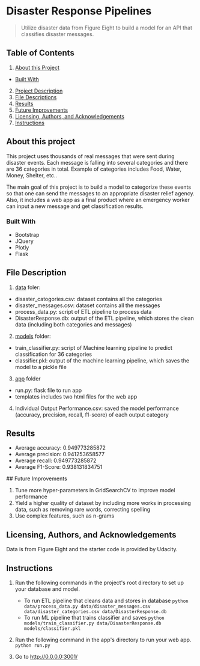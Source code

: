 # Disaster Response Pipelines
>  Utilize disaster data from Figure Eight to build a model for an API that classifies disaster messages.

## Table of Contents
1. [About this Project](#aboutthisproject)
- [Built With](#builtwith)
2. [Project Description](#projectDes)
3. [File Descriptions](#fileDes)
4. [Results](#results)
5. [Future Improvements](#improvements)
6. [Licensing, Authors, and Acknowledgements](#ack)
7. [Instructions](#instructions)

## About this project

This project uses thousands of real messages that were sent during disaster events. Each message is falling into several categories and there are 36 categories in total. Example of categories includes Food, Water, Money, Shelter, etc..

The main goal of this project is to build a model to categorize these events so that one can send the messages to an appropriate disaster relief agency. Also, it includes a web app as a final product where an emergency worker can input a new message and get classification results. 


### Built With
- Bootstrap
- JQuery
- Plotly 
- Flask

<a name='fileDes'>
    
## File Description

1. [data](https://github.com/Jiahuili858/Disaster-Response-Pipeline/tree/master/data) foler:
- disaster_catogories.csv: dataset contains all the categories
- disaster_messages.csv: dataset contains all the messages 
- process_data.py: script of ETL pipeline to process data
- DisasterResponse.db: output of the ETL pipeline, which stores the clean data (including both categories and messages) 

2. [models](https://github.com/Jiahuili858/Disaster-Response-Pipeline/tree/master/models) folder:
- train_classifier.py: script of Machine learning pipeline to predict classification for 36 categories
- classifier.pkl: output of the machine learning pipeline, which saves the model to a pickle file

3. [app](https://github.com/Jiahuili858/Disaster-Response-Pipeline/tree/master/app) folder
- run.py: flask file to run app
- templates includes two html files for the web app

4. Individual Output Performance.csv: saved the model performance (accuracy, precision, recall, f1-score) of each output category

<a name='results'>

## Results
- Average accuracy:  0.949773285872
- Average precision:  0.941253658577
- Average recall:  0.949773285872
- Average F1-Score:  0.938131834751

<a name='improvements'>
## Future Improvements

1. Tune more hyper-parameters in GridSearchCV to improve model performance
2. Yield a higher quality of dataset by including more works in processing data, such as removing rare words, correcting spelling
3. Use complex features, such as n-grams 

<a name='ack'>

## Licensing, Authors, and Acknowledgements
Data is from Figure Eight and the starter code is provided by Udacity.

<a name='instructions'>

## Instructions

1. Run the following commands in the project's root directory to set up your database and model.

    - To run ETL pipeline that cleans data and stores in database
        ```python data/process_data.py data/disaster_messages.csv data/disaster_categories.csv data/DisasterResponse.db```
    - To run ML pipeline that trains classifier and saves
        ```python models/train_classifier.py data/DisasterResponse.db models/classifier.pkl```

2. Run the following command in the app's directory to run your web app.
    ```python run.py```

3. Go to http://0.0.0.0:3001/






